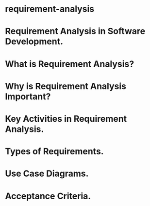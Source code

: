 # requirement-analysis
# Requirement Analysis in Software Development.
# What is Requirement Analysis?
# Why is Requirement Analysis Important?
# Key Activities in Requirement Analysis.
# Types of Requirements.
# Use Case Diagrams.
# Acceptance Criteria.



